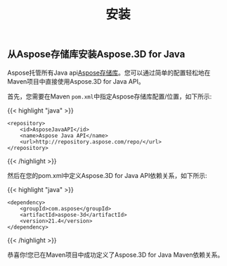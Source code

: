 ﻿---
title: 安装
type: docs
weight: 50
url: /zh/java/installation/
description: Aspose将所有Java api托管在Aspose存储库中。您可以通过简单的配置轻松地在Maven项目中直接使用Aspose.3D for Java API。
---
## **从Aspose存储库安装Aspose.3D for Java**
Aspose托管所有Java api[Aspose存储库](https://repository.aspose.com/webapp/#/artifacts/browse/tree/General/repo/com/aspose/aspose-3d)。您可以通过简单的配置轻松地在Maven项目中直接使用Aspose.3D for Java API。

首先，您需要在Maven `pom.xml`中指定Aspose存储库配置/位置，如下所示:

{{< highlight "java" >}}

 <repositories>

    <repository>
        <id>AsposeJavaAPI</id>
        <name>Aspose Java API</name>
        <url>http://repository.aspose.com/repo/</url>
    </repository>

</repositories>

{{< /highlight >}}

然后在您的pom.xml中定义Aspose.3D for Java API依赖关系，如下所示:

{{< highlight "java" >}}

 <dependencies>

    <dependency>
        <groupId>com.aspose</groupId>
        <artifactId>aspose-3d</artifactId>
        <version>21.4</version>
    </dependency>

</dependencies>

{{< /highlight >}}

恭喜你!您已在Maven项目中成功定义了Aspose.3D for Java Maven依赖关系。
